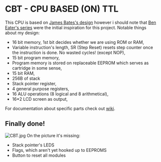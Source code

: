 # CBT - CPU BASED (ON) TTL

This CPU is based on [James Bates's design](https://www.youtube.com/watch?v=gqYFT6iecHw) however i should note that [Ben Eater's series](https://www.youtube.com/playlist?list=PLowKtXNTBypGqImE405J2565dvjafglHU) were the initial inspiration for this project. 
Notable things about my design: 

* 16 bit memory, 1st bit decides whether we are using ROM or RAM,
* Variable instruction's length, SR (Step Reset) resets step counter once the instruction is done. No wasted cycles! (except NOP),
* 15 bit program memory,
* Program memory is stored on replaceable EEPROM which serves as cartridge in some sense,
* 15 bit RAM,
* 256B of stack
* Stack pointer register,
* 4 general purpose registers,
* 16 ALU operations (8 logical and 8 arithmetical),
* 16*2 LCD screen as output,

For documentation about specific parts check out [wiki](https://gitlab.com/i4mz3r0/cbt/-/wikis/home).

## Finally done!
![CBT.jpg](CBT.jpg)
On the picture it's missing:
* Stack pointer's LEDS
* Flags, which aren't yet hooked up to EEPROMS
* Button to reset all modules

